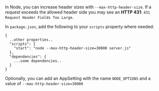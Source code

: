 In Node, you can increase header sizes with `--max-http-header-size`. If a request exceeds the allowed header side you may see an **HTTP 431**: `431 Request Header Fields Too Large`.

In `package.json`, add the following to your `scripts` property where needed:

```node
{
  ..other properties..
  "scripts": {
    "start": "node --max-http-header-size=30000 server.js"
  },
  "dependencies": {
    ...some dependencies..
  }
}
```

Optionally, you can add an AppSetting with the name `NODE_OPTIONS` and a value of `--max-http-header-size=30000`